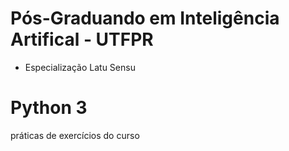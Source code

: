 # Pós-Graduando em Inteligência Artifical - UTFPR 
- Especialização Latu Sensu

# Python 3 
práticas de exercícios do curso
